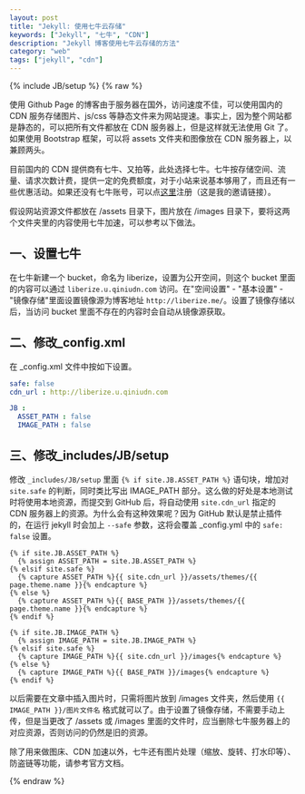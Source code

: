 ```yaml
---
layout: post
title: "Jekyll: 使用七牛云存储"
keywords: ["Jekyll", "七牛", "CDN"]
description: "Jekyll 博客使用七牛云存储的方法"
category: "web"
tags: ["jekyll", "cdn"]
---
```

{% include JB/setup %}
{% raw %}

使用 Github Page 的博客由于服务器在国外，访问速度不佳，可以使用国内的 CDN 服务存储图片、js/css 等静态文件来为网站提速。事实上，因为整个网站都是静态的，可以把所有文件都放在 CDN 服务器上，但是这样就无法使用 Git 了。如果使用 Bootstrap 框架，可以将 assets 文件夹和图像放在 CDN 服务器上，以兼顾两头。

目前国内的 CDN 提供商有七牛、又拍等，此处选择七牛。七牛按存储空间、流量、请求次数计费，提供一定的免费额度，对于小站来说基本够用了，而且还有一些优惠活动。如果还没有七牛账号，可以点[这里](http://portal.qiniu.com/signup?code=3lh1xdgm7zxaq)注册（这是我的邀请链接）。

假设网站资源文件都放在 /assets 目录下，图片放在 /images 目录下，要将这两个文件夹里的内容使用七牛加速，可以参考以下做法。

## 一、设置七牛

在七牛新建一个 bucket，命名为 liberize，设置为公开空间，则这个 bucket 里面的内容可以通过 `liberize.u.qiniudn.com` 访问。在"空间设置" - "基本设置" - "镜像存储"里面设置镜像源为博客地址 `http://liberize.me/`。设置了镜像存储以后，当访问 bucket 里面不存在的内容时会自动从镜像源获取。

## 二、修改_config.xml

在 _config.xml 文件中按如下设置。

```yaml
safe: false
cdn_url : http://liberize.u.qiniudn.com

JB :
  ASSET_PATH : false
  IMAGE_PATH : false
```

## 三、修改_includes/JB/setup

修改 `_includes/JB/setup` 里面 `{% if site.JB.ASSET_PATH %}` 语句块，增加对 `site.safe` 的判断，同时类比写出 IMAGE_PATH 部分。这么做的好处是本地测试时将使用本地资源，而提交到 GitHub 后，将自动使用 `site.cdn_url` 指定的 CDN 服务器上的资源。为什么会有这种效果呢？因为 GitHub 默认是禁止插件的，在运行 jekyll 时会加上 `--safe` 参数，这将会覆盖 _config.yml 中的 `safe: false` 设置。

```
{% if site.JB.ASSET_PATH %}
  {% assign ASSET_PATH = site.JB.ASSET_PATH %}
{% elsif site.safe %}
  {% capture ASSET_PATH %}{{ site.cdn_url }}/assets/themes/{{ page.theme.name }}{% endcapture %}
{% else %}
  {% capture ASSET_PATH %}{{ BASE_PATH }}/assets/themes/{{ page.theme.name }}{% endcapture %}
{% endif %}

{% if site.JB.IMAGE_PATH %}
  {% assign IMAGE_PATH = site.JB.IMAGE_PATH %}
{% elsif site.safe %}
  {% capture IMAGE_PATH %}{{ site.cdn_url }}/images{% endcapture %}
{% else %}
  {% capture IMAGE_PATH %}{{ BASE_PATH }}/images{% endcapture %}
{% endif %}
```

以后需要在文章中插入图片时，只需将图片放到 /images 文件夹，然后使用 `{{ IMAGE_PATH }}/图片文件名` 格式就可以了。由于设置了镜像存储，不需要手动上传，但是当更改了 /assets 或 /images 里面的文件时，应当删除七牛服务器上的对应资源，否则访问的仍然是旧的资源。

除了用来做图床、CDN 加速以外，七牛还有图片处理（缩放、旋转、打水印等）、防盗链等功能，请参考官方文档。

{% endraw %}
